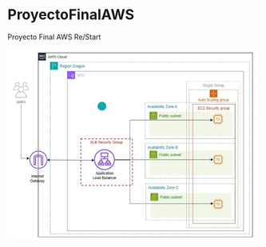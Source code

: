 # ProyectoFinalAWS
Proyecto Final AWS Re/Start


![Diagrama de Arquitectura](architecture-diagram.png)
